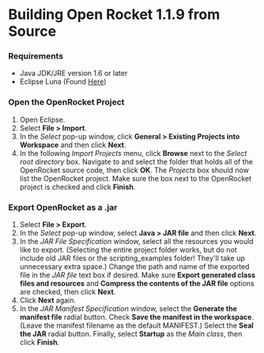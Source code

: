 Building Open Rocket 1.1.9 from Source
======================================
### Requirements
* Java JDK/JRE version 1.6 or later
* Eclipse Luna (Found [Here](https://www.eclipse.org/downloads/packages/release/luna/sr2))

### Open the OpenRocket Project
1. Open Eclipse.
2. Select **File > Import**.
3. In the *Select* pop-up window, click **General >  Existing Projects into
   Workspace** and then click **Next**.
4. In the following *Import Projects* menu, click **Browse** next to the *Select
   root directory* box. Navigate to and select the folder that holds all of the
   OpenRocket source code, then click **OK**. The *Projects* box should now list
   the OpenRocket project. Make sure the box next to the OpenRocket project is
   checked and click **Finish**.

### Export OpenRocket as a .jar
1. Select **File > Export**.
2. In the *Select* pop-up window, select **Java >  JAR file** and then click **Next**.
3. In the *JAR File Specification* window, select all the resources you would
   like to export. (Selecting the entire project folder works, but do not include
   old JAR files or the scripting_examples folder! They'll take up unnecessary extra space.) 
   Change the path and name of the exported file in the *JAR file* text box if desired. 
   Make sure **Export generated class files and resources** and **Compress the contents of 
   the JAR file** options are checked, then click **Next**.
4. Click **Next** again.
5. In the *JAR Manifest Specification* window, select the **Generate the manifest
   file** radial button. Check **Save the manifest in the workspace**. (Leave
   the manifest filename as the default MANIFEST.) Select the **Seal the JAR**
   radial button. Finally, select **Startup** as the *Main class*, then click **Finish**.
